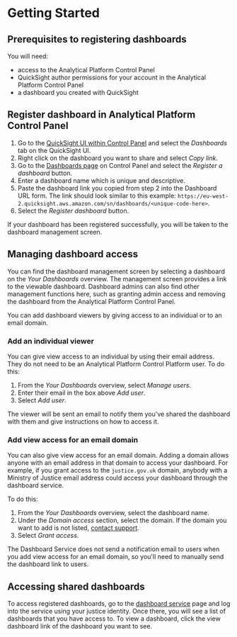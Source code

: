 # Getting Started

## Prerequisites to registering dashboards

You will need:

* access to the Analytical Platform Control Panel
* QuickSight author permissions for your account in the Analytical Platform Control Panel
* a dashboard you created with QuickSight


## Register dashboard in Analytical Platform Control Panel

1. Go to the [QuickSight UI within Control Panel] and select the *Dashboards* tab on the QuickSight UI. 
1. Right click on the dashboard you want to share and select *Copy link*. 
1. Go to the [Dashboards page] on Control Panel and select the *Register a dashboard* button. 
1. Enter a dashboard name which is unique and descriptive. 
1. Paste the dashboard link you copied from step 2 into the Dashboard URL form. The link should look similar to this example: `https://eu-west-2.quicksight.aws.amazon.com/sn/dashboards/<unique-code-here>`. 
1. Select the *Register dashboard* button. 

If your dashboard has been registered successfully, you will be taken to the dashboard management screen.

## Managing dashboard access

You can find the dashboard management screen by selecting a dashboard on the *Your Dashboards* overview. The management screen provides a link to the viewable dashboard. Dashboard admins can also find other management functions here, such as granting admin access and removing the dashboard from the Analytical Platform Control Panel. 

You can add dashboard viewers by giving access to an individual or to an email domain.

### Add an individual viewer

You can give view access to an individual by using their email address. They do not need to be an Analytical Platform Control Platform user. To do this: 
1. From the *Your Dashboards* overview, select *Manage users*.
1. Enter their email in the box above *Add user*. 
1. Select *Add user*. 

The viewer will be sent an email to notify them you've shared the dashboard with them and give instructions on how to access it. 

### Add view access for an email domain

You can also give view access for an email domain. Adding a domain allows anyone with an email address in that domain to access your dashboard. For example, if you grant access to the `justice.gov.uk` domain, anybody with a Ministry of Justice email address could access your dashboard through the dashboard service. 

To do this:
1. From the *Your Dashboards* overview, select the dashboard name. 
1. Under the *Domain access* section, select the domain. If the domain you want to add is not listed, [contact support](/./support.html). 
1. Select *Grant access*. 

The Dashboard Service does not send a notification email to users when you add view access for an email domain, so you'll need to manually send the dashboard link to users.

## Accessing shared dashboards

To access registered dashboards, go to the [dashboard service] page and log into the service using your justice identity. Once there, you will see a list of dashboards that you have access to. To view a dashboard, click the view dashboard link of the dashboard you want to see.

<!-- External links -->

[QuickSight UI within Control Panel]: https://controlpanel.services.analytical-platform.service.justice.gov.uk/quicksight/
[dashboards page]: https://controlpanel.services.analytical-platform.service.justice.gov.uk/dashboards/
[dashboard service]: https://dashboards.analytical-platform.service.justice.gov.uk/dashboards/
